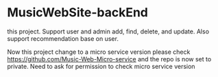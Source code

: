 # MusicWebSite-backEnd
this project. Support user and admin add, find, delete, and update. Also support recommendation base on user.

Now this project change to a micro service version please check https://github.com/Music-Web-Micro-service and the repo is now set to private. Need to ask for permission to check micro service version
